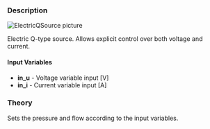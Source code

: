 ### Description
![ElectricQSource picture](ElectricQSource.svg)

Electric Q-type source. Allows explicit control over both voltage and current.

#### Input Variables
* **in_u** - Voltage variable input [V]
* **in_i** - Current variable input [A]

### Theory
Sets the pressure and flow according to the input variables.
<!---EQUATION U = in_u--->
<!---EQUATION i = in_i--->

